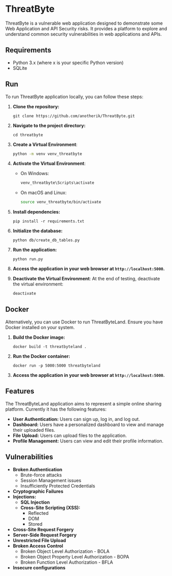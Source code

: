 # ThreatByte

ThreatByte is a vulnerable web application designed to demonstrate some Web Application and API Security risks. It provides a platform to explore and understand common security vulnerabilities in web applications and APIs.

## Requirements

 - Python 3.x (where x is your specific Python version)
 - SQLite

## Run

To run ThreatByte application locally, you can follow these steps:

1. **Clone the repository:**

   ```
   git clone https://github.com/anotherik/ThreatByte.git
   ```

2. **Navigate to the project directory:**

   ```
   cd threatbyte
   ```

3. **Create a Virtual Environment**:
    ```bash
    python -m venv venv_threatbyte
    ```

4. **Activate the Virtual Environment**:
    - On Windows:
        ```bash
        venv_threatbyte\Scripts\activate
        ```
    - On macOS and Linux:
        ```bash
        source venv_threatbyte/bin/activate
        ```
        
5. **Install dependencies:**

   ```
   pip install -r requirements.txt
   ```

6. **Initialize the database:**

   ```
   python db/create_db_tables.py
   ```

7. **Run the application:**

   ```
   python run.py
   ```

8. **Access the application in your web browser at `http://localhost:5000`.**

9. **Deactivate the Virtual Environment**:
    At the end of testing, deactivate the virtual environment:
    ```bash
    deactivate
    ```

## Docker

Alternatively, you can use Docker to run ThreatByteLand. Ensure you have Docker installed on your system.

1. **Build the Docker image:**

   ```
   docker build -t threatbyteland .
   ```

2. **Run the Docker container:**

   ```
   docker run -p 5000:5000 threatbyteland
   ```

3. **Access the application in your web browser at `http://localhost:5000`.**

## Features

The ThreatByteLand application aims to represent a simple online sharing platform. Currently it has the following features:

- **User Authentication:** Users can sign up, log in, and log out.
- **Dashboard:** Users have a personalized dashboard to view and manage their uploaded files.
- **File Upload:** Users can upload files to the application.
- **Profile Management:** Users can view and edit their profile information.

## Vulnerabilities

- **Broken Authentication**
  - Brute-force attacks
  - Session Management issues
  - Insufficiently Protected Credentials
- **Cryptographic Failures**
- **Injections:**
  - **SQL Injection**
  - **Cross-Site Scripting (XSS):**
    - Reflected
    - DOM
    - Stored 
- **Cross-Site Request Forgery**
- **Server-Side Request Forgery**
- **Unrestricted File Upload**
- **Broken Access Control**
  - Broken Object Level Authorization - BOLA
  - Broken Object Property Level Authorization - BOPA
  - Broken Function Level Authorization - BFLA
- **Insecure configurations**

